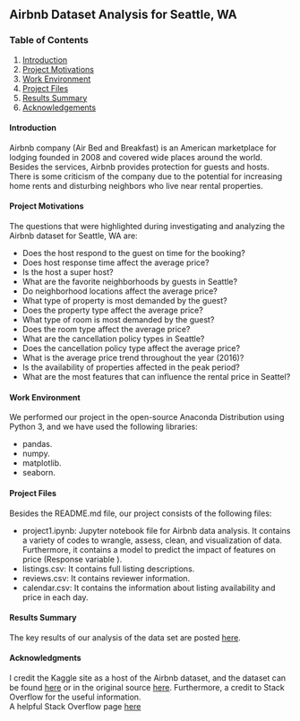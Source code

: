 ## Airbnb Dataset Analysis for Seattle, WA
### Table of Contents
1. [Introduction](#Introduction)
2. [Project Motivations](#Project-Motivations)
3. [Work Environment](#Work-Environment)
4. [Project Files](#Project-Files)
5. [Results Summary](#Results-Summary)
6. [Acknowledgements](#Acknowledgments)

#### Introduction
Airbnb company (Air Bed and Breakfast) is an American marketplace for lodging founded in 2008 and covered wide places around the world. Besides the services, Airbnb provides protection for guests and hosts. There is some criticism of the company due to the potential for increasing home rents and disturbing neighbors who live near rental properties.

#### Project Motivations
The questions that were highlighted during investigating and analyzing the Airbnb dataset for Seattle, WA are:
- Does the host respond to the guest on time for the booking?
- Does host response time affect the average price?
- Is the host a super host?
- What are the favorite neighborhoods by guests in Seattle?
- Do neighborhood locations affect the average price?
- What type of property is most demanded by the guest?
- Does the property type affect the average price?
- What type of room is most demanded by the guest?
- Does the room type affect the average price?
- What are the cancellation policy types in Seattle?
- Does the cancellation policy type affect the average price?
- What is the average price trend throughout the year (2016)?
- Is the availability of properties affected in the peak period?
- What are the most features that can influence the rental price in Seattel?

#### Work Environment
We performed our project in the open-source Anaconda Distribution using Python 3, and we have used the following libraries:
- pandas.
- numpy.
- matplotlib.
- seaborn.

#### Project Files
Besides the README.md file, our project consists of the following files:
- project1.ipynb: Jupyter notebook file for Airbnb data analysis. It contains a variety of codes to wrangle, assess, clean, and visualization of data. Furthermore, it contains a model to predict the impact of features on price (Response variable ).
- listings.csv: It contains full listing descriptions.
- reviews.csv: It contains reviewer information.
- calendar.csv: It contains the information about listing availability and price in each day.

#### Results Summary
The key results of our analysis of the data set are posted [here](https://medium.com/@rajaa.rahil). 
#### Acknowledgments
I credit the Kaggle site as a host of the Airbnb dataset, and the dataset can be found [here](https://www.kaggle.com/airbnb/seattle/data) or in the original source [here](http://insideairbnb.com/get-the-data.html). Furthermore, a credit to Stack Overflow for the useful information.<br/>
A helpful Stack Overflow page [here](https://stackoverflow.com/questions/19966018/pandas-filling-missing-values-by-mean-in-each-group)
